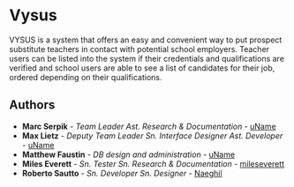 # Vysus

VYSUS is a system that offers an easy and convenient way to put prospect substitute teachers in
contact with potential school employers. Teacher users can be listed into the system if their credentials
and qualifications are verified and school users are able to see a list of candidates for their job, ordered
depending on their qualifications.


<!-- ## Getting Started

These instructions will get you a copy of the project up and running on your local machine for development and testing purposes. See deployment for notes on how to deploy the project on a live system.

### Prerequisites

What things you need to install the software and how to install them

```
Give examples
```

### Installing

A step by step series of examples that tell you how to get a development env running

Say what the step will be

```
Give the example
```

And repeat

```
until finished
```

End with an example of getting some data out of the system or using it for a little demo

## Running the tests

Explain how to run the automated tests for this system

### Break down into end to end tests

Explain what these tests test and why

```
Give an example
```

### And coding style tests

Explain what these tests test and why

```
Give an example
```

## Deployment

Add additional notes about how to deploy this on a live system

## Built With

* [Dropwizard](http://www.dropwizard.io/1.0.2/docs/) - The web framework used
* [Maven](https://maven.apache.org/) - Dependency Management
* [ROME](https://rometools.github.io/rome/) - Used to generate RSS Feeds

## Contributing

Please read [CONTRIBUTING.md](https://gist.github.com/PurpleBooth/b24679402957c63ec426) for details on our code of conduct, and the process for submitting pull requests to us.

## Versioning

We use [SemVer](http://semver.org/) for versioning. For the versions available, see the [tags on this repository](https://github.com/your/project/tags). 
-->
## Authors

* **Marc Serpik**       - *Team Leader* *Ast. Research & Documentation*                     - [uName](githublink)
* **Max Lietz**         - *Deputy Team Leader* *Sn. Interface Designer* *Ast. Developer*    - [uName](githublink)
* **Matthew Faustin**   - *DB design and administration*                                    - [uName](githublink)  
* **Miles Everett**     - *Sn. Tester* *Sn. Research & Documentation*                       - [mileseverett](https://github.com/mileseverett)
* **Roberto Sautto**    - *Sn. Developer* *Sn. Designer*                                    - [Naeghil](https://github.com/Naeghil/)

<!--
See also the list of [contributors](https://github.com/your/project/contributors) who participated in this project.

## License

This project is licensed under the MIT License - see the [LICENSE.md](LICENSE.md) file for details

## Acknowledgments

* Hat tip to anyone whose code was used
* Inspiration
* etc -->
